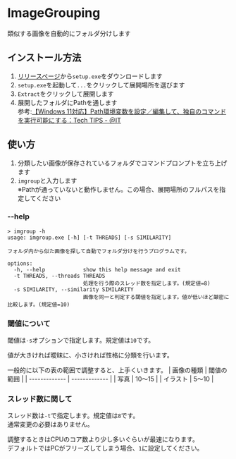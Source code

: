 # ImageGrouping
類似する画像を自動的にフォルダ分けします

## インストール方法
1. [リリースページ](https://github.com/fuchse-ohren/ImageGrouping/releases)から`setup.exe`をダウンロードします
2. `setup.exe`を起動して`...`をクリックして展開場所を選びます
3. `Extract`をクリックして展開します
4. 展開したフォルダにPathを通します  
   参考:[【Windows 11対応】Path環境変数を設定／編集して、独自のコマンドを実行可能にする：Tech TIPS - ＠IT](https://atmarkit.itmedia.co.jp/ait/articles/1805/11/news035.html)

## 使い方
1. 分類したい画像が保存されているフォルダでコマンドプロンプトを立ち上げます
2. `imgroup`と入力します  
   ※Pathが通っていないと動作しません。この場合、展開場所のフルパスを指定してください

### --help
```
> imgroup -h
usage: imgroup.exe [-h] [-t THREADS] [-s SIMILARITY]

フォルダ内から似た画像を探して自動でフォルダ分けを行うプログラムです。

options:
  -h, --help            show this help message and exit
  -t THREADS, --threads THREADS
                        処理を行う際のスレッド数を指定します。(規定値=8)
  -s SIMILARITY, --similarity SIMILARITY
                        画像を同一と判定する閾値を指定します。値が低いほど厳密に比較します。(規定値=10)
```

### 閾値について
閾値は`-s`オプションで指定します。規定値は`10`です。

値が大きければ曖昧に、小さければ性格に分類を行います。

一般的に以下の表の範囲で調整すると、上手くいきます。
| 画像の種類  | 閾値の範囲 |
| ------------- | ------------- |
| 写真  | 10～15  |
| イラスト  | 5～10  |

### スレッド数に関して
スレッド数は`-t`で指定します。規定値は`8`です。  
通常変更の必要はありません。

調整するときはCPUのコア数より少し多いぐらいが最速になります。  
デフォルトではPCがフリーズしてしまう場合、`1`に設定してください。
